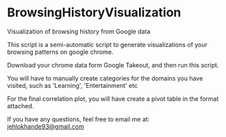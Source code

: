 # BrowsingHistoryVisualization
Visualization of browsing history from Google data

This script is a semi-automatic script to generate visualizations of your browsing patterns on google chrome.

Download your chrome data form Google Takeout, and then run this script.

You will have to manually create categories for the domains you have visited, such as 'Learning', 'Entertainment' etc

For the final correlation plot, you will have create a pivot table in the format attached.

If you have any questions, feel free to email me at: jehlokhande93@gmail.com
